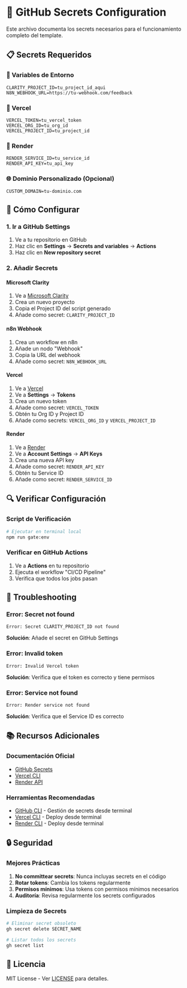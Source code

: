 # 🔐 GitHub Secrets Configuration

Este archivo documenta los secrets necesarios para el funcionamiento completo del template.

## 📋 Secrets Requeridos

### 🔧 Variables de Entorno
```
CLARITY_PROJECT_ID=tu_project_id_aqui
N8N_WEBHOOK_URL=https://tu-webhook.com/feedback
```

### 🚀 Vercel
```
VERCEL_TOKEN=tu_vercel_token
VERCEL_ORG_ID=tu_org_id
VERCEL_PROJECT_ID=tu_project_id
```

### 🔧 Render
```
RENDER_SERVICE_ID=tu_service_id
RENDER_API_KEY=tu_api_key
```

### 🌐 Dominio Personalizado (Opcional)
```
CUSTOM_DOMAIN=tu-dominio.com
```

## 🎯 Cómo Configurar

### 1. Ir a GitHub Settings
1. Ve a tu repositorio en GitHub
2. Haz clic en **Settings** → **Secrets and variables** → **Actions**
3. Haz clic en **New repository secret**

### 2. Añadir Secrets

#### Microsoft Clarity
1. Ve a [Microsoft Clarity](https://clarity.microsoft.com/)
2. Crea un nuevo proyecto
3. Copia el Project ID del script generado
4. Añade como secret: `CLARITY_PROJECT_ID`

#### n8n Webhook
1. Crea un workflow en n8n
2. Añade un nodo "Webhook"
3. Copia la URL del webhook
4. Añade como secret: `N8N_WEBHOOK_URL`

#### Vercel
1. Ve a [Vercel](https://vercel.com)
2. Ve a **Settings** → **Tokens**
3. Crea un nuevo token
4. Añade como secret: `VERCEL_TOKEN`
5. Obtén tu Org ID y Project ID
6. Añade como secrets: `VERCEL_ORG_ID` y `VERCEL_PROJECT_ID`

#### Render
1. Ve a [Render](https://render.com)
2. Ve a **Account Settings** → **API Keys**
3. Crea una nueva API key
4. Añade como secret: `RENDER_API_KEY`
5. Obtén tu Service ID
6. Añade como secret: `RENDER_SERVICE_ID`

## 🔍 Verificar Configuración

### Script de Verificación
```bash
# Ejecutar en terminal local
npm run gate:env
```

### Verificar en GitHub Actions
1. Ve a **Actions** en tu repositorio
2. Ejecuta el workflow "CI/CD Pipeline"
3. Verifica que todos los jobs pasan

## 🚨 Troubleshooting

### Error: Secret not found
```
Error: Secret CLARITY_PROJECT_ID not found
```
**Solución**: Añade el secret en GitHub Settings

### Error: Invalid token
```
Error: Invalid Vercel token
```
**Solución**: Verifica que el token es correcto y tiene permisos

### Error: Service not found
```
Error: Render service not found
```
**Solución**: Verifica que el Service ID es correcto

## 📚 Recursos Adicionales

### Documentación Oficial
- [GitHub Secrets](https://docs.github.com/en/actions/security-guides/encrypted-secrets)
- [Vercel CLI](https://vercel.com/docs/cli)
- [Render API](https://render.com/docs/api)

### Herramientas Recomendadas
- [GitHub CLI](https://cli.github.com/) - Gestión de secrets desde terminal
- [Vercel CLI](https://vercel.com/docs/cli) - Deploy desde terminal
- [Render CLI](https://render.com/docs/cli) - Deploy desde terminal

## 🔒 Seguridad

### Mejores Prácticas
1. **No committear secrets**: Nunca incluyas secrets en el código
2. **Rotar tokens**: Cambia los tokens regularmente
3. **Permisos mínimos**: Usa tokens con permisos mínimos necesarios
4. **Auditoría**: Revisa regularmente los secrets configurados

### Limpieza de Secrets
```bash
# Eliminar secret obsoleto
gh secret delete SECRET_NAME

# Listar todos los secrets
gh secret list
```

## 📄 Licencia

MIT License - Ver [LICENSE](../LICENSE) para detalles.
